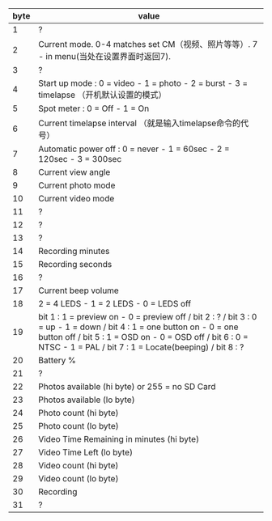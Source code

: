 byte | value
-----|--------
1    | ?
2 | Current mode. 0-4 matches set CM（视频、照片等等）. 7 - in menu(当处在设置界面时返回7). 
3 | ?
4 | Start up mode : 0 = video - 1 = photo - 2 = burst - 3 = timelapse （开机默认设置的模式）
5 | Spot meter : 0 = Off - 1 = On 
6 | Current timelapse interval （就是输入timelapse命令的代号）
7 | Automatic power off : 0 = never - 1 = 60sec - 2 = 120sec - 3 = 300sec 
8 | Current view angle 
9 | Current photo mode 
10 | Current video mode 
11 | ? 
12 | ? 
13 | ? 
14 | Recording minutes 
15 | Recording seconds 
16 | ? 
17 | Current beep volume 
18 | 2 = 4 LEDS - 1 = 2 LEDS - 0 = LEDS off 
19 | bit 1 : 1 = preview on - 0 = preview off / bit 2 : ? / bit 3 : 0 = up - 1 = down / bit 4 : 1 = one button on - 0 = one button off / bit 5 : 1 = OSD on - 0 = OSD off / bit 6 : 0 = NTSC - 1 = PAL / bit 7 : 1 = Locate(beeping) / bit 8 : ? 
20 | Battery % 
21 | ? 
22 | Photos available (hi byte) or 255 = no SD Card 
23 | Photos available (lo byte) 
24 | Photo count (hi byte) 
25 | Photo count (lo byte) 
26 | Video Time Remaining in minutes (hi byte) 
27 | Video Time Left (lo byte) 
28 | Video count (hi byte) 
29 | Video count (lo byte) 
30 | Recording 
31 | ?
